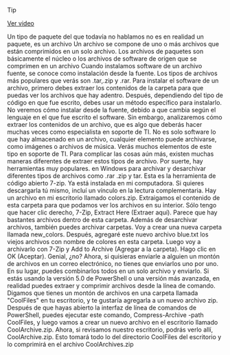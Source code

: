 > [!TIP]  
> [Ver video](https://youtu.be/DdQ0i11jJ6E)

Un tipo de paquete
del que todavía no hablamos no es en realidad un paquete,
es un archivo Un archivo se compone de uno o más archivos que están comprimidos
en un solo archivo. Los archivos de paquetes son básicamente el núcleo o los archivos de software de origen
que se comprimen en un archivo Cuando instalamos software
de un archivo fuente, se conoce como
instalación desde la fuente. Los tipos de archivos más populares
que verás  son .tar,.zip y .rar. Para instalar el software de un archivo,
primero debes extraer los contenidos de la carpeta
para que puedas ver los archivos que hay adentro. Después, dependiendo del tipo
de código en que fue escrito, debes usar
un método específico para instalarlo. No veremos cómo
instalar desde la fuente, debido a que cambia según el lenguaje
en el que fue escrito el software. Sin embargo, analizaremos cómo extraer
los contenidos de un archivo, que es algo que deberás hacer muchas veces
como especialista en soporte de TI. No es solo software lo que hay almacenado en un archivo,
cualquier elemento puede archivarse, como imágenes o archivos de música. Verás muchos elementos de este tipo en soporte de TI. Para complicar las cosas aún más, existen muchas maneras diferentes
de extraer estos tipos de archivo. Por suerte, hay herramientas muy populares.
en Windows para archivar y desarchivar diferentes tipos de archivos
como .rar .zip y tar. Esta es la herramienta de código abierto 7-zip. Ya está instalada en mi computadora. Si quieres descargarla tú mismo, incluí un vínculo
en la lectura complementaria. Hay un archivo en mi escritorio
llamado colors.zip. Extraigamos el contenido de esta carpeta
para que podamos ver los archivos en su interior. Sólo tengo que hacer clic derecho,
7-Zip, Extract Here (Extraer aquí). Parece que hay bastantes archivos
dentro de esta carpeta. Además de desarchivar archivos,
también puedes archivar carpetas. Voy a crear una nueva carpeta
llamada new_colors. Después, agregaré este nuevo archivo
blue.txt los viejos archivos con nombre de colores en esta carpeta. Luego voy a archivarlo
con 7-Zip y Add to Archive (Agregar a la carpeta). Hago clic en OK (Aceptar). Genial, ¿no? Ahora, si quisieras enviarle a alguien
un montón de archivos en un correo electrónico, no tienes que enviarlos uno por uno. En su lugar, puedes combinarlos todos
en un solo archivo y enviarlo. Si estás usando la versión 5.0 de PowerShell
o una versión más avanzada, en realidad puedes extraer y comprimir archivos
desde la línea de comando. Digamos que tienes un montón de archivos en una
carpeta llamada "CoolFiles" en tu escritorio, y te gustaría agregarla
a un nuevo archivo zip. Después de que hayas abierto
la interfaz de línea de comandos de PowerShell, puedes ejecutar este comando,
Compress-Archive -path CoolFiles, y luego vamos a crear un nuevo archivo en el escritorio
llamado CoolArchive.zip. Ahora, si revisamos nuestro escritorio, podrás verlo allí, CoolArchive.zip. Esto tomará todo lo del directorio CoolFiles
del escritorio y lo comprimirá en el archivo CoolArchives.zip